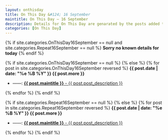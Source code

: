 ```yaml
---
layout: onthisday
title: On This Day &#124; 16 September
maintitle: On This Day — 16 September
description: Details for On This Day are genarated by the posts added to the website so the content is subject to changes/updates over time.
categories: [On This Day]
---
```


{% if site.categories.OnThisDay16September == null and site.categories.Repeat16September == null %}
<strong>Sorry no known details for today</strong>
{% endif %}

{% if site.categories.OnThisDay16September == null %}
{% else %}
{% for post in site.categories.OnThisDay16September reversed %}
<strong>{{ post.date | date: "%e %B %Y" }} {{ post.more }}</strong>
<ul>
<li> ——: <a href="{{ post.url }}"><strong>{{ post.maintitle }}</strong> - {{ post.post_description }}</a></li>
</ul>
{% endfor %}
{% endif %}

{% if site.categories.Repeat16September == null %}
{% else %}
{% for post in site.categories.Repeat16September reversed %}
<strong>{{ post.date | date: "%e %B %Y" }} {{ post.more }}</strong>
<ul>
<li> ——: <a href="{{ post.url }}"><strong>{{ post.maintitle }}</strong> - {{ post.post_description }}</a></li>
</ul>
{% endfor %}
{% endif %}

